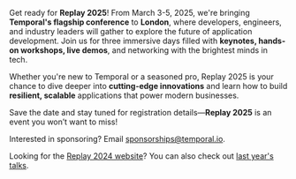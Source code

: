 Get ready for **Replay 2025**! From March 3-5, 2025, we're bringing **Temporal's flagship conference** to **London**, where developers, engineers, and industry leaders will gather to explore the future of application development. Join us for three immersive days filled with **keynotes, hands-on workshops, live demos**, and networking with the brightest minds in tech.

Whether you're new to Temporal or a seasoned pro, Replay 2025 is your chance to dive deeper into **cutting-edge innovations** and learn how to build **resilient, scalable** applications that power modern businesses.

Save the date and stay tuned for registration details—**Replay 2025** is an event you won’t want to miss!

Interested in sponsoring? Email [sponsorships@temporal.io](mailto:sponsorships@temporal.io).

Looking for the [Replay 2024 website](https://replay.temporal.io/2024)? You can also check out [last year's talks](https://temporal.io/replay-2023/videos).
